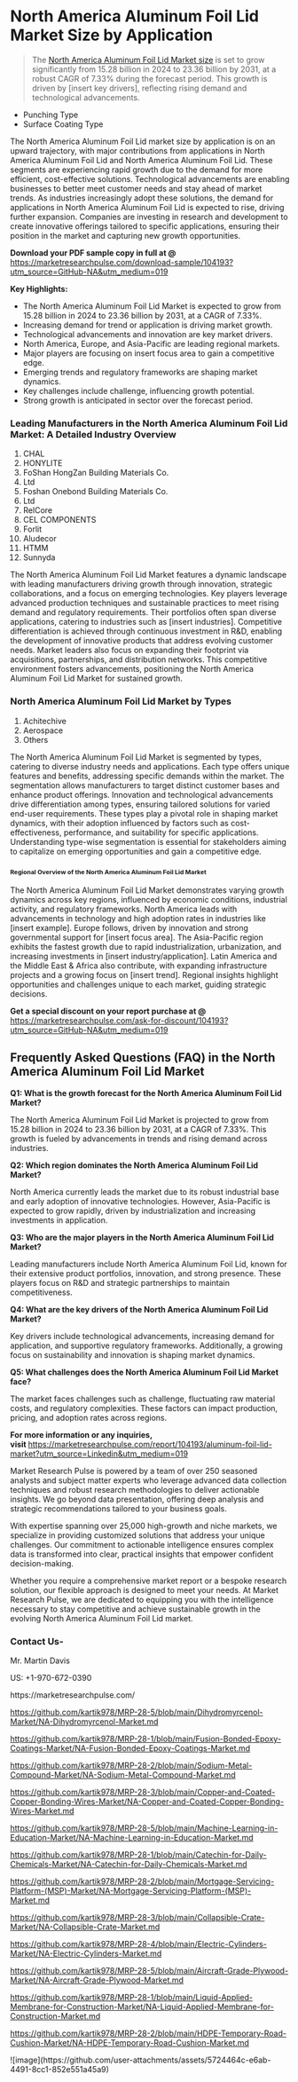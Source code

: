 <h1>North America Aluminum Foil Lid Market&nbsp;Size by Application</h1><blockquote><p>The <a href="https://marketresearchpulse.com/download-sample/104193?utm_source=GitHub-NA&amp;utm_medium=019">North America Aluminum Foil Lid Market size</a> is set to grow significantly from 15.28 billion in 2024 to 23.36 billion by 2031, at a robust CAGR of 7.33% during the forecast period. This growth is driven by [insert key drivers], reflecting rising demand and technological advancements.</p></blockquote><ul><li>Punching Type<li> Surface Coating Type</li></ul><p>The North America Aluminum Foil Lid market size by application is on an upward trajectory, with major contributions from applications in North America Aluminum Foil Lid and North America Aluminum Foil Lid. These segments are experiencing rapid growth due to the demand for more efficient, cost-effective solutions. Technological advancements are enabling businesses to better meet customer needs and stay ahead of market trends. As industries increasingly adopt these solutions, the demand for applications in North America Aluminum Foil Lid is expected to rise, driving further expansion. Companies are investing in research and development to create innovative offerings tailored to specific applications, ensuring their position in the market and capturing new growth opportunities.</p><p><strong>Download your PDF sample copy in full at @ </strong><a href="https://marketresearchpulse.com/download-sample/104193?utm_source=GitHub-NA&amp;utm_medium=019">https://marketresearchpulse.com/download-sample/104193?utm_source=GitHub-NA&amp;utm_medium=019</a></p><p><strong>Key Highlights: </strong></p><ul><li>The North America Aluminum Foil Lid Market is expected to grow from 15.28 billion in 2024 to 23.36 billion by 2031, at a CAGR of 7.33%.</li><li>Increasing demand for trend or application is driving market growth.</li><li>Technological advancements and innovation are key market drivers.</li><li>North America, Europe, and Asia-Pacific are leading regional markets.</li><li>Major players are focusing on insert focus area to gain a competitive edge.</li><li>Emerging trends and regulatory frameworks are shaping market dynamics.</li><li>Key challenges include challenge, influencing growth potential.</li><li>Strong growth is anticipated in sector over the forecast period.</li></ul><h3>Leading Manufacturers in the North America Aluminum Foil Lid Market: A Detailed Industry Overview</h3><ol><li>CHAL</li><li>HONYLITE</li><li>FoShan HongZan Building Materials Co.</li><li>Ltd</li><li>Foshan Onebond Building Materials Co.</li><li>Ltd</li><li>RelCore</li><li>CEL COMPONENTS</li><li>Forlit</li><li>Aludecor</li><li>HTMM</li><li>Sunnyda</li></ol><div class="flex max-w-full flex-col flex-grow"><div class="min-h-8 text-message flex w-full flex-col items-end gap-2 whitespace-normal break-words [.text-message+&amp;]:mt-5" dir="auto" data-message-author-role="assistant" data-message-id="fd8432e4-4910-450d-b182-61b7bfb0a01f" data-message-model-slug="gpt-4o"><div class="flex w-full flex-col gap-1 empty:hidden first:pt-[3px]"><div class="markdown prose w-full break-words dark:prose-invert light"><p>The North America Aluminum Foil Lid Market features a dynamic landscape with leading manufacturers driving growth through innovation, strategic collaborations, and a focus on emerging technologies. Key players leverage advanced production techniques and sustainable practices to meet rising demand and regulatory requirements. Their portfolios often span diverse applications, catering to industries such as [insert industries]. Competitive differentiation is achieved through continuous investment in R&amp;D, enabling the development of innovative products that address evolving customer needs. Market leaders also focus on expanding their footprint via acquisitions, partnerships, and distribution networks. This competitive environment fosters advancements, positioning the North America Aluminum Foil Lid Market for sustained growth.</p></div></div></div></div><h3>North America Aluminum Foil Lid Market by Types</h3><ol><li>Achitechive<li> Aerospace<li> Others</li></ol><div class="flex max-w-full flex-col flex-grow"><div class="min-h-8 text-message flex w-full flex-col items-end gap-2 whitespace-normal break-words [.text-message+&amp;]:mt-5" dir="auto" data-message-author-role="assistant" data-message-id="084470be-0bb7-4664-bddf-5156b4f41249" data-message-model-slug="gpt-4o-mini"><div class="flex w-full flex-col gap-1 empty:hidden first:pt-[3px]"><div class="markdown prose w-full break-words dark:prose-invert light"><p>The North America Aluminum Foil Lid Market is segmented by types, catering to diverse industry needs and applications. Each type offers unique features and benefits, addressing specific demands within the market. The segmentation allows manufacturers to target distinct customer bases and enhance product offerings. Innovation and technological advancements drive differentiation among types, ensuring tailored solutions for varied end-user requirements. These types play a pivotal role in shaping market dynamics, with their adoption influenced by factors such as cost-effectiveness, performance, and suitability for specific applications. Understanding type-wise segmentation is essential for stakeholders aiming to capitalize on emerging opportunities and gain a competitive edge.</p></div></div></div></div><h3><span style="font-size: 11px;">Regional Overview of the North America Aluminum Foil Lid Market</span></h3><div class="flex max-w-full flex-col flex-grow"><div class="min-h-8 text-message flex w-full flex-col items-end gap-2 whitespace-normal break-words [.text-message+&amp;]:mt-5" dir="auto" data-message-author-role="assistant" data-message-id="e9038762-ce64-4e30-91c9-9bd413514231" data-message-model-slug="gpt-4o-mini"><div class="flex w-full flex-col gap-1 empty:hidden first:pt-[3px]"><div class="markdown prose w-full break-words dark:prose-invert light"><p>The North America Aluminum Foil Lid Market demonstrates varying growth dynamics across key regions, influenced by economic conditions, industrial activity, and regulatory frameworks. North America leads with advancements in technology and high adoption rates in industries like [insert example]. Europe follows, driven by innovation and strong governmental support for [insert focus area]. The Asia-Pacific region exhibits the fastest growth due to rapid industrialization, urbanization, and increasing investments in [insert industry/application]. Latin America and the Middle East &amp; Africa also contribute, with expanding infrastructure projects and a growing focus on [insert trend]. Regional insights highlight opportunities and challenges unique to each market, guiding strategic decisions.</p></div></div></div></div><p><strong>Get a special discount on your report purchase at @ </strong><a href="https://marketresearchpulse.com/ask-for-discount/104193?utm_source=GitHub-NA&amp;utm_medium=019">https://marketresearchpulse.com/ask-for-discount/104193?utm_source=GitHub-NA&amp;utm_medium=019</a></p><h2>Frequently Asked Questions (FAQ) in the North America Aluminum Foil Lid Market</h2><p><strong>Q1: What is the growth forecast for the North America Aluminum Foil Lid Market?</strong></p><p>The North America Aluminum Foil Lid Market is projected to grow from 15.28 billion in 2024 to 23.36 billion by 2031, at a CAGR of 7.33%. This growth is fueled by advancements in trends and rising demand across industries.</p><p><strong>Q2: Which region dominates the North America Aluminum Foil Lid Market?</strong></p><p>North America currently leads the market due to its robust industrial base and early adoption of innovative technologies. However, Asia-Pacific is expected to grow rapidly, driven by industrialization and increasing investments in application.</p><p><strong>Q3: Who are the major players in the North America Aluminum Foil Lid Market?</strong></p><p>Leading manufacturers include North America Aluminum Foil Lid, known for their extensive product portfolios, innovation, and strong presence. These players focus on R&amp;D and strategic partnerships to maintain competitiveness.</p><p><strong>Q4: What are the key drivers of the North America Aluminum Foil Lid Market?</strong></p><p>Key drivers include technological advancements, increasing demand for application, and supportive regulatory frameworks. Additionally, a growing focus on sustainability and innovation is shaping market dynamics.</p><p><strong>Q5: What challenges does the North America Aluminum Foil Lid Market face?</strong></p><p>The market faces challenges such as challenge, fluctuating raw material costs, and regulatory complexities. These factors can impact production, pricing, and adoption rates across regions.</p><p><strong>For more information or any inquiries, visit&nbsp;</strong><a href="https://marketresearchpulse.com/report/104193/aluminum-foil-lid-market?utm_source=Linkedin&utm_medium=019">https://marketresearchpulse.com/report/104193/aluminum-foil-lid-market?utm_source=Linkedin&utm_medium=019</a></p><p>Market Research Pulse is powered by a team of over 250 seasoned analysts and subject matter experts who leverage advanced data collection techniques and robust research methodologies to deliver actionable insights. We go beyond data presentation, offering deep analysis and strategic recommendations tailored to your business goals.</p><p>With expertise spanning over 25,000 high-growth and niche markets, we specialize in providing customized solutions that address your unique challenges. Our commitment to actionable intelligence ensures complex data is transformed into clear, practical insights that empower confident decision-making.</p><p>Whether you require a comprehensive market report or a bespoke research solution, our flexible approach is designed to meet your needs. At Market Research Pulse, we are dedicated to equipping you with the intelligence necessary to stay competitive and achieve sustainable growth in the evolving North America Aluminum Foil Lid market.</p><h3><strong>Contact Us-</strong></h3><p>Mr. Martin Davis</p><p>US: +1-970-672-0390</p><p>https://marketresearchpulse.com/</p><p><a href="https://github.com/kartik978/MRP-28-5/blob/main/Dihydromyrcenol-Market/NA-Dihydromyrcenol-Market.md">https://github.com/kartik978/MRP-28-5/blob/main/Dihydromyrcenol-Market/NA-Dihydromyrcenol-Market.md</a></p><p><a href="https://github.com/kartik978/MRP-28-1/blob/main/Fusion-Bonded-Epoxy-Coatings-Market/NA-Fusion-Bonded-Epoxy-Coatings-Market.md">https://github.com/kartik978/MRP-28-1/blob/main/Fusion-Bonded-Epoxy-Coatings-Market/NA-Fusion-Bonded-Epoxy-Coatings-Market.md</a></p><p><a href="https://github.com/kartik978/MRP-28-2/blob/main/Sodium-Metal-Compound-Market/NA-Sodium-Metal-Compound-Market.md">https://github.com/kartik978/MRP-28-2/blob/main/Sodium-Metal-Compound-Market/NA-Sodium-Metal-Compound-Market.md</a></p><p><a href="https://github.com/kartik978/MRP-28-3/blob/main/Copper-and-Coated-Copper-Bonding-Wires-Market/NA-Copper-and-Coated-Copper-Bonding-Wires-Market.md">https://github.com/kartik978/MRP-28-3/blob/main/Copper-and-Coated-Copper-Bonding-Wires-Market/NA-Copper-and-Coated-Copper-Bonding-Wires-Market.md</a></p><p><a href="https://github.com/kartik978/MRP-28-5/blob/main/Machine-Learning-in-Education-Market/NA-Machine-Learning-in-Education-Market.md">https://github.com/kartik978/MRP-28-5/blob/main/Machine-Learning-in-Education-Market/NA-Machine-Learning-in-Education-Market.md</a></p><p><a href="https://github.com/kartik978/MRP-28-1/blob/main/Catechin-for-Daily-Chemicals-Market/NA-Catechin-for-Daily-Chemicals-Market.md">https://github.com/kartik978/MRP-28-1/blob/main/Catechin-for-Daily-Chemicals-Market/NA-Catechin-for-Daily-Chemicals-Market.md</a></p><p><a href="https://github.com/kartik978/MRP-28-2/blob/main/Mortgage-Servicing-Platform-(MSP)-Market/NA-Mortgage-Servicing-Platform-(MSP)-Market.md">https://github.com/kartik978/MRP-28-2/blob/main/Mortgage-Servicing-Platform-(MSP)-Market/NA-Mortgage-Servicing-Platform-(MSP)-Market.md</a></p><p><a href="https://github.com/kartik978/MRP-28-3/blob/main/Collapsible-Crate-Market/NA-Collapsible-Crate-Market.md">https://github.com/kartik978/MRP-28-3/blob/main/Collapsible-Crate-Market/NA-Collapsible-Crate-Market.md</a></p><p><a href="https://github.com/kartik978/MRP-28-4/blob/main/Electric-Cylinders-Market/NA-Electric-Cylinders-Market.md">https://github.com/kartik978/MRP-28-4/blob/main/Electric-Cylinders-Market/NA-Electric-Cylinders-Market.md</a></p><p><a href="https://github.com/kartik978/MRP-28-5/blob/main/Aircraft-Grade-Plywood-Market/NA-Aircraft-Grade-Plywood-Market.md">https://github.com/kartik978/MRP-28-5/blob/main/Aircraft-Grade-Plywood-Market/NA-Aircraft-Grade-Plywood-Market.md</a></p><p><a href="https://github.com/kartik978/MRP-28-1/blob/main/Liquid-Applied-Membrane-for-Construction-Market/NA-Liquid-Applied-Membrane-for-Construction-Market.md">https://github.com/kartik978/MRP-28-1/blob/main/Liquid-Applied-Membrane-for-Construction-Market/NA-Liquid-Applied-Membrane-for-Construction-Market.md</a></p><p><a href="https://github.com/kartik978/MRP-28-2/blob/main/HDPE-Temporary-Road-Cushion-Market/NA-HDPE-Temporary-Road-Cushion-Market.md">https://github.com/kartik978/MRP-28-2/blob/main/HDPE-Temporary-Road-Cushion-Market/NA-HDPE-Temporary-Road-Cushion-Market.md</a></p>
![image](https://github.com/user-attachments/assets/5724464c-e6ab-4491-8cc1-852e551a45a9)
